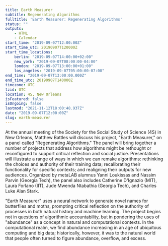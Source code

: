 ```yaml
---
title: Earth Measurer
subtitle: Regenerating Algorithms
fulltitle: 'Earth Measurer: Regenerating Algorithms'
status: ""
outputs:
    - HTML
    - Calendar
start_time: "2019-09-07T12:00:00Z"
start_time_utc: 20190907T120000Z
start_time_locations:
    berlin: "2019-09-07T14:00:00+02:00"
    new_york: "2019-09-07T08:00:00-04:00"
    london: "2019-09-07T13:00:00+01:00"
    los_angeles: "2019-09-07T05:00:00-07:00"
end_time: "2019-09-07T13:00:00.000Z"
end_time_utc: 20190907T140000Z
timezone: UTC
tzid: UTC
location: 4S, New Orleans
isFeatured: false
isOngoing: false
lastmod: "2021-11-12T18:00:48.937Z"
date: "2019-09-07T12:00:00Z"
slug: earth-measurer
---
```

At the annual meeting of the Society for the Social Study of Science (4S) in New Orleans, Matthew Battles will discuss his project, "Earth Measurer," on a panel called "Regenerating Algorithms." The panel will bring together a number of projects that address how algorithms might be rethought or reconfigured to support critical reflection and social justice. Presentations will illustrate a range of ways in which we can remake algorithms: rethinking the choices and authority of their training data; recalibrating their functionality for specific contexts; and realigning their outputs for new audiences. Organized by metaLAB alumnus Yanni Loukissas and Nassim Parvin (Georgia Tech), the panel also includes Catherine D'Ignazio (MIT), Laura Forlano (IIT), Jude Mwenda Ntabathia (Georgia Tech), and Charles Luke Alan Stark.

"Earth Measurer" uses a neural network to generate novel names for butterflies and moths, prompting critical reflection on the authority of processes in both natural history and machine learning. The project begins not in questions of algorithmic accountability, but in pondering the uses of "abundance" as a concept in natural and computational contexts. In the computational realm, we find abundance increasing in an age of ubiquitous computing and big data; historically, however, it was to the natural world that people often turned to figure abundance, overflow, and excess.